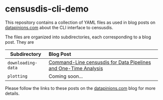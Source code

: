 censusdis-cli-demo
==================

This repository contains a collection of YAML files as
used in blog posts on [datapinions.com](https://datapinions.com) 
about the CLI interface to censusdis.

The files are organized into subdirectories, each corresponding
to a blog post. They are


| Subdirectory       | Blog Post                                                                                                                                                   |
|--------------------|:------------------------------------------------------------------------------------------------------------------------------------------------------------|
| `downloading-data` | [Command-Line censusdis for Data Pipelines and One-Time Analysis](https://datapinions.com/command-line-censusdis-for-data-pipelines-and-one-time-analysis/) | 
| `plotting`         | Coming soon...                                                                                                                                              | 

Please follow the links to these posts on the [datapinions.com](https://datapinions.com) 
blog for more details.
